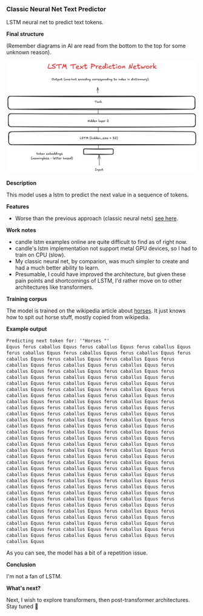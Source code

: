 ### Classic Neural Net Text Predictor

LSTM neural net to predict text tokens.

**Final structure**

(Remember diagrams in AI are read from the bottom to the top for some unknown reason).

![](./lstm.png)

**Description**

This model uses a lstm to predict the next value in a sequence of tokens.

**Features**

 - Worse than the previous approach (classic neural nets) [see here](./simple_predictor.md).

**Work notes**

 - candle lstm examples online are quite difficult to find as of right now.
 - candle's lstm implementation not support metal GPU devices, so I had to train on CPU (slow).
 - My classic neural net, by comparion, was much simpler to create and had a much better ability to learn.
 - Presumable, I could have improved the architecture, but given these pain points and shortcomings of LSTM, I'd rather move on to other architectures like transformers.

**Training corpus**

The model is trained on the wikipedia article about [horses](https://en.wikipedia.org/wiki/Horse). It just knows how to spit out horse stuff, mostly copied from wikipedia.

**Example output**

```
Predicting next token for: '"Horses "'
Equus ferus caballus Equus ferus caballus Equus ferus caballus Equus ferus caballus Equus ferus caballus Equus ferus caballus Equus ferus caballus Equus ferus caballus Equus ferus caballus Equus ferus caballus Equus ferus caballus Equus ferus caballus Equus ferus caballus Equus ferus caballus Equus ferus caballus Equus ferus caballus Equus ferus caballus Equus ferus caballus Equus ferus caballus Equus ferus caballus Equus ferus caballus Equus ferus caballus Equus ferus caballus Equus ferus caballus Equus ferus caballus Equus ferus caballus Equus ferus caballus Equus ferus caballus Equus ferus caballus Equus ferus caballus Equus ferus caballus Equus ferus caballus Equus ferus caballus Equus ferus caballus Equus ferus caballus Equus ferus caballus Equus ferus caballus Equus ferus caballus Equus ferus caballus Equus ferus caballus Equus ferus caballus Equus ferus caballus Equus ferus caballus Equus ferus caballus Equus ferus caballus Equus ferus caballus Equus ferus caballus Equus ferus caballus Equus ferus caballus Equus ferus caballus Equus ferus caballus Equus ferus caballus Equus ferus caballus Equus ferus caballus Equus ferus caballus Equus ferus caballus Equus ferus caballus Equus ferus caballus Equus ferus caballus Equus ferus caballus Equus ferus caballus Equus ferus caballus Equus ferus caballus Equus ferus caballus Equus ferus caballus Equus ferus caballus Equus ferus caballus Equus ferus caballus Equus ferus caballus Equus ferus caballus Equus ferus caballus Equus ferus caballus Equus ferus caballus Equus ferus caballus Equus ferus caballus Equus ferus caballus Equus ferus caballus Equus ferus caballus Equus ferus caballus Equus ferus caballus Equus ferus caballus Equus ferus caballus Equus ferus caballus Equus ferus caballus Equus ferus caballus Equus ferus caballus Equus ferus caballus Equus ferus caballus Equus ferus caballus Equus ferus caballus Equus ferus caballus Equus ferus caballus Equus ferus caballus Equus ferus caballus Equus ferus caballus Equus ferus caballus Equus ferus caballus Equus
```

As you can see, the model has a bit of a repetition issue.

**Conclusion**

I'm not a fan of LSTM.

**What's next?**

Next, I wish to explore transformers, then post-transformer architectures. Stay tuned :slightly_smiling_face:
